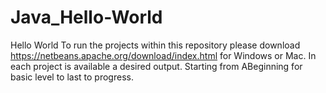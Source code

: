 # Java_Hello-World
Hello World
To run the projects within this repository please download https://netbeans.apache.org/download/index.html for Windows or Mac.
In each project is available a desired output.
Starting from ABeginning for basic level to last to progress.
